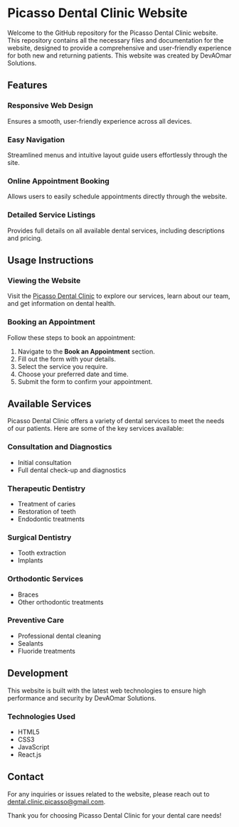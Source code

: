 # Picasso Dental Clinic Website

Welcome to the GitHub repository for the Picasso Dental Clinic website. This
repository contains all the necessary files and documentation for the website,
designed to provide a comprehensive and user-friendly experience for both new
and returning patients. This website was created by DevAOmar Solutions.

## Features

### Responsive Web Design

Ensures a smooth, user-friendly experience across all devices.

### Easy Navigation

Streamlined menus and intuitive layout guide users effortlessly through the
site.

### Online Appointment Booking

Allows users to easily schedule appointments directly through the website.

### Detailed Service Listings

Provides full details on all available dental services, including descriptions
and pricing.

## Usage Instructions

### Viewing the Website

Visit the [Picasso Dental Clinic](https://picasso-dental-clinic.com) to explore
our services, learn about our team, and get information on dental health.

### Booking an Appointment

Follow these steps to book an appointment:

1. Navigate to the **Book an Appointment** section.
2. Fill out the form with your details.
3. Select the service you require.
4. Choose your preferred date and time.
5. Submit the form to confirm your appointment.

## Available Services

Picasso Dental Clinic offers a variety of dental services to meet the needs of
our patients. Here are some of the key services available:

### Consultation and Diagnostics

- Initial consultation
- Full dental check-up and diagnostics

### Therapeutic Dentistry

- Treatment of caries
- Restoration of teeth
- Endodontic treatments

### Surgical Dentistry

- Tooth extraction
- Implants

### Orthodontic Services

- Braces
- Other orthodontic treatments

### Preventive Care

- Professional dental cleaning
- Sealants
- Fluoride treatments

## Development

This website is built with the latest web technologies to ensure high
performance and security by DevAOmar Solutions.

### Technologies Used

- HTML5
- CSS3
- JavaScript
- React.js

## Contact

For any inquiries or issues related to the website, please reach out to
[dental.clinic.picasso@gmail.com](mailto:dental.clinic.picasso@gmail.com).

Thank you for choosing Picasso Dental Clinic for your dental care needs!
